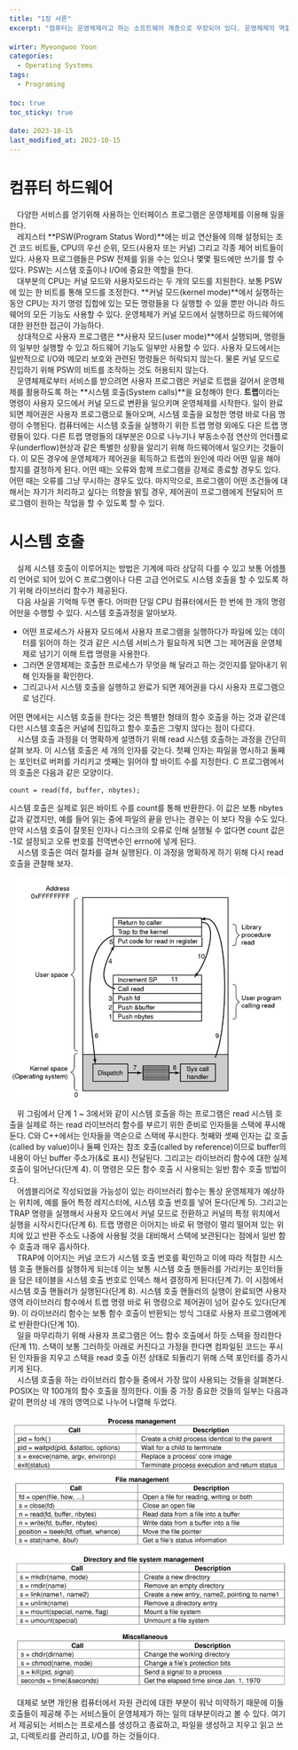 ```yaml
---
title: "1장 서론"
excerpt: "컴퓨터는 운영체제라고 하는 소프트웨어 계층으로 무장되어 있다. 운영체제의 역할은 사용자 프로그램에게 컴퓨터에 대한 보다 좋고, 단순하고, 깨끗한 모델을 제시하고 처리기, 메모리, 디스크, 프린터, 마우스 등의 자원을 다루는데 있다."

wirter: Myeongwoo Yoon
categories:
  - Operating Systems
tags:
  - Programing

toc: true
toc_sticky: true
 
date: 2023-10-15
last_modified_at: 2023-10-15
---
```


컴퓨터 하드웨어
======
　다양한 서비스를 얻기위해 사용하는 인터페이스 프로그램은 운영체제를 이용해 일을한다.<br/>
　레지스터 **PSW(Program Status Word)**에는 비교 연산들에 의해 설정되는 조건 코드 비트들, CPU의 우선 순위, 모드(사용자 또는 커널) 그리고 각종 제어 비트들이 있다. 사용자 프로그램들은 PSW 전체를 읽을 수는 있으나 몇몇 필드에만 쓰기를 할 수 있다. PSW는 시스템 호출이나 I/O에 중요한 역할을 한다.<br/>
　대부분의 CPU는 커널 모드와 사용자모드라는 두 개의 모드를 지원한다. 보통 PSW에 있는 한 비트를 통해 모드를 조정한다. **커널 모드(kernel mode)**에서 실행하는 동안 CPU는 자기 명령 집합에 있는 모든 명령들을 다 실행할 수 있을 뿐만 아니라 하드웨어의 모든 기능도 사용할 수 있다. 운영체제가 커널 모드에서 실행하므로 하드웨어에 대한 완전한 접근이 가능하다.<br/>
　상대적으로 사용자 프로그램은 **사용자 모드(user mode)**에서 실행되며, 명령들의 일부만 실행할 수 있고 하드웨어 기능도 일부만 사용할 수 있다. 사용자 모드에서는 일반적으로 I/O와 메모리 보호와 관련된 명령들은 허락되지 않는다. 물론 커널 모드로 진입하기 위해 PSW의 비트를 조작하는 것도 허용되지 않는다.<br/>
　운영체제로부터 서비스를 받으려면 사용자 프로그램은 커널로 트랩을 걸어서 운영체제를 활용하도록 하는 **시스템 호출(System calls)**을 요청해야 한다. **트랩**이라는 명령이 사용자 모드에서 커널 모드로 변환을 일으키며 운영체제를 시작한다. 일이 완료되면 제어권은 사용자 프로그램으로 돌아오며, 시스템 호출을 요청한 명령 바로 다음 명령이 수행된다. 컴퓨터에는 시스템 호출을 실행하기 위한 트랩 명령 외에도 다은 트랩 명령들이 있다. 다른 트랩 명령들의 대부분은 0으로 나누기나 부동소수점 연산의 언더플로우(underflow)현상과 같은 특별한 상황을 알리기 위해 하드웨어에서 일으키는 것들이다. 이 모든 경우에 운영체제가 제어권을 획득하고 트랩의 원인에 따라 어떤 일을 해야 할지를 결정하게 된다. 어떤 때는 오류와 함께 프로그램을 강제로 종료할 경우도 있다. 어떤 때는 오류를 그냥 무시하는 경우도 있다. 마지막으로, 프로그램이 어떤 조건들에 대해서는 자기가 처리하고 싶다는 의향을 밝힐 경우, 제어권이 프로그램에게 전달되어 프로그램이 원하는 작업을 할 수 있도록 할 수 있다.

시스템 호출
======
　실제 시스템 호출이 이루어지는 방법은 기계에 따라 상당히 다를 수 있고 보통 어셈플리 언어로 되어 있어 C 프로그램이나 다른 고급 언어로도 시스템 호출을 할 수 있도록 하기 위해 라이브러리 함수가 제공된다.<br/>
　다음 사실을 기억해 두면 좋다. 어떠한 단일 CPU 컴퓨터에서든 한 번에 한 개의 명령어만을 수행할 수 있다. 시스템 호출과정을 알아보자.
* 어떤 프로세스가 사용자 모드에서 사용자 프로그램을 실행하다가 파일에 있는 데이터를 읽어야 하는 것과 같은 시스템 서비스가 필요하게 되면 그는 제어권을 운영체제로 넘기기 이해 트랩 명령을 사용한다.
* 그러면 운영체제는 호출한 프로세스가 무엇을 해 달라고 하는 것인지를 알아내기 위해 인자들을 확인한다.
* 그리고나서 시스템 호출을 실행하고 완료가 되면 제어권을 다시 사용자 프로그램으로 넘긴다.

어떤 면에서는 시스템 호출을 한다는 것은 특별한 형태의 함수 호출을 하는 것과 같은데 다만 시스템 호출은 커널에 진입하고 함수 호출은 그렇지 않다는 점이 다르다.<br/>
　시스템 호출 과정을 더 명확하게 설명하기 위해 read 시스템 호출하는 과정을 간단히 살펴 보자. 이 시스템 호출은 세 개의 인자를 갖는다. 첫째 인자는 파일을 명시하고 둘째는 포인터로 버퍼를 가리키고 셋째는 읽어야 할 바이트 수를 지정한다. C 프로그램에서의 호출은 다음과 같은 모양이다.
```
count = read(fd, buffer, nbytes);
```
시스템 호출은 실제로 읽은 바이트 수를 count를 통해 반환한다. 이 값은 보통 nbytes 값과 같겠지만, 예를 들어 읽는 중에 파일의 끝을 만나는 경우는 이 보다 작을 수도 있다. 만약 시스템 호출이 잘못된 인자나 디스크의 오류로 인해 실행될 수 없다면 count 값은 -1로 설정되고 오류 번호를 전역변수인 errno에 넣게 된다.<br/>
　시스템 호출은 여러 절차를 걸쳐 실행된다. 이 과정을 명확하게 하기 위해 다시 read 호출을 관찰해 보자.<br/>
<p align="center"><img src="/assets/img/Operating-Systems/1장-서론/1-6-1.png" width="700"></p>

　위 그림에서 단계 1 ~ 3에서와 같이 시스템 호출을 하는 프로그램은 read 시스템 호출을 실제로 하는 read 라이브러리 함수를 부르기 위한 준비로 인자들을 스택에 푸시해 둔다. C와 C++에서는 인자들을 역순으로 스택에 푸시한다. 첫째와 셋째 인자는 값 호출(called by value)이나 둘째 인자는 참조 호출(called by reference)이므로 buffer의 내용이 아닌 buffer 주소가(&로 표시) 전달된다. 그리고는 라이브러리 함수에 대한 실제 호출이 일어난다(단계 4). 이 명령은 모든 함수 호출 시 사용되는 일반 함수 호출 방법이다.<br/>
　어셈블리어로 작성되었을 가능성이 있는 라이브러리 함수는 통상 운영체제가 예상하는 위치에, 예를 들어 특정 레지스터에, 시스템 호출 번호를 넣어 둔다(단계 5). 그리고는 TRAP 명령을 실행해서 사용자 모드에서 커널 모드로 전환하고 커널의 특정 위치에서 실행을 시작시킨다(단계 6). 트랩 명령은 이어지는 바로 뒤 명령이 멀리 떨어져 있는 위치에 있고 반환 주소도 나중에 사용될 것을 대비해서 스택에 보관된다는 점에서 일반 함수 호출과 매우 흡사하다.<br/>
　TRAP에 이어지는 커널 코드가 시스템 호출 번호를 확인하고 이에 따라 적절한 시스템 호출 핸들러를 실행하게 되는데 이는 보통 시스템 호출 핸들러를 가리키는 포인터들을 담은 테이블을 시스템 호출 번호로 인덱스 해서 결정하게 된다(단계 7). 이 시점에서 시스템 호출 핸들러가 실행된다(단계 8). 시스템 호출 핸들러의 실행이 완료되면 사용자 영역 라이브러리 함수에서 트랩 명령 바로 뒤 명령으로 제어권이 넘어 갈수도 있다(단계 9). 이 라이브러리 함수는 보통 함수 호출이 반환되는 방식 그대로 사용자 프로그램에게로 반환한다(단계 10).<br/>
　일을 마무리하기 위해 사용자 프로그램은 어느 함수 호출에서 하듯 스택을 정리한다(단계 11). 스택이 보통 그러하듯 아래로 커진다고 가정을 한다면 컴파일된 코드는 푸시된 인자들을 지우고 스택을 read 호출 이전 상태로 되돌리기 위해 스택 포인터를 증가시키게 된다.<br/>
　시스템 호출을 하는 라이브러리 함수들 중에서 가장 많이 사용되는 것들을 살펴본다. POSIX는 약 100개의 함수 호출을 정의한다. 이들 중 가장 중요한 것들의 일부는 다음과 같이 편의상 네 개의 영역으로 나누어 나열해 두었다.
<p align="center"><img src="/assets/img/Operating-Systems/1장-서론/1-6-2.png" width="600"></p>

　대체로 보면 개인용 컴퓨터에서 자원 관리에 대한 부분이 워낙 미약하기 때문에 이들 호출들이 제공해 주는 서비스들이 운영체제가 하는 일의 대부분이라고 볼 수 있다. 여기서 제공되는 서비스는 프로세스를 생성하고 종료하고, 파일을 생성하고 지우고 읽고 쓰고, 디렉토리를 관리하고, I/O를 하는 것들이다.